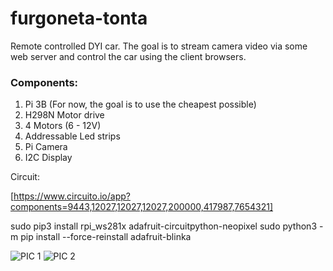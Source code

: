 # furgoneta-tonta

Remote controlled DYI car. The goal is to stream camera video via some web server and control the car using the client browsers.

### Components:
1. Pi 3B (For now, the goal is to use the cheapest possible)
2. H298N Motor drive
3. 4 Motors (6 - 12V)
4. Addressable Led strips
5. Pi Camera
6. I2C Display

Circuit:

 [https://www.circuito.io/app?components=9443,12027,12027,12027,200000,417987,7654321]
 
 
sudo pip3 install rpi_ws281x adafruit-circuitpython-neopixel
sudo python3 -m pip install --force-reinstall adafruit-blinka

![PIC 1](https://user-images.githubusercontent.com/783430/88280968-22b4b000-cce7-11ea-8a69-58b0c0579646.jpeg)
![PIC 2](https://user-images.githubusercontent.com/783430/88280989-2811fa80-cce7-11ea-8201-2f207007fe61.jpeg)
